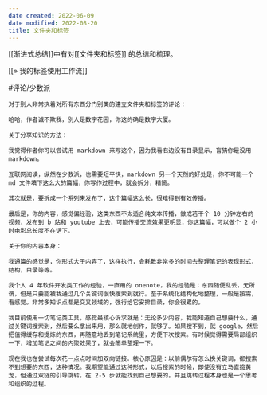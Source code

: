 ```yaml
---
date created: 2022-06-09
date modified: 2022-08-20
title: 文件夹和标签
---
```


[[渐进式总结]]中有对[[文件夹和标签]] 的总结和梳理。

[[» 我的标签使用工作流]]

#评论/少数派

	对于别人非常执着对所有东西分门别类的建立文件夹和标签的评论：

	哈哈，作者诚不欺我，别人是数字花园，你这的确是数字大厦。

	关于分享知识的方法：

	我觉得作者你可以尝试用 markdown 来写这个，因为我看右边没有目录显示，盲猜你是没用 markdown。

	互联网阅读，纵然在少数派，也需要短平快，markdown 另一个天然的好处是，你不可能一个 md 文件填下这么大的篇幅，你写作过程中，就会拆分，精简。

	其次就是，要拆成一个系列来发布了，这个篇幅这么长，很难得到有效传播。

	最后是，你的内容，感觉偏经验，这类东西不太适合纯文本传播，做成若干个 10 分钟左右的视频，发布到 b 站和 youtube 上去，可能传播交流效果更明显，你这篇幅，可以做个 2 小时电影总长度不在话下。

	关于你的内容本身：

	我通篇的感觉是，你形式大于内容了，这样执行，会耗散非常多的时间去整理笔记的表现形式，结构，目录等等。

	我个人 4 年软件开发类工作的经验，一直用的 onenote，我的经验是：东西随便乱丢，无所谓，但是只要能被我通过几个关键词很快搜索到就行。至于系统化结构化地整理，一般是按需，看感觉。非常多知识点都是交叉领域的，强行给它安排目录，你会很累的。

	我目前使用一切笔记类工具，感觉最核心诉求就是：无论多少内容，我能知道自己想要什么，通过关键词搜索到，然后要么拿出来用，那么就地创作，就够了。如果搜不到，就 google，然后把值得缓存和提炼的东西，再随意地丢到笔记系统里，方便下次搜索。有时候觉得需要局部组织一下，增加笔记之间的内聚效果了，就会简单整理一下。

	现在我也在尝试每次花一点点时间加双向链接。核心原因是：以前偶尔有怎么换关键词，都搜索不到想要的东西，这种情况。我期望能通过这种形式，以后搜索的时候，即使没有立马直捣黄龙，但通过双链的引导跳转，在 2-5 步就能找到自己想要的。并且跳转过程本身也是一个思考和组织的过程。
